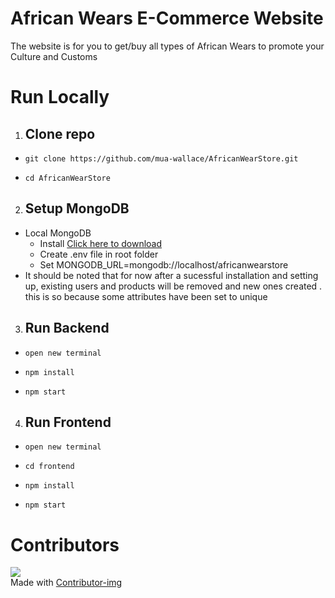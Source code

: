 # African Wears E-Commerce Website 
The website is for you to get/buy all types of African Wears to promote your Culture and Customs

 # Run Locally

 1. ## Clone repo
- ``` git clone https://github.com/mua-wallace/AfricanWearStore.git ```

- ```cd AfricanWearStore ```

2. ## Setup MongoDB

* Local MongoDB
  * Install  [Click here to download](https://www.mongodb.com/try/download/community "Community Version")
  * Create .env file in root folder
  * Set MONGODB_URL=mongodb://localhost/africanwearstore
* It should be noted that for now after a sucessful installation and setting up, existing users and products will be removed and new ones created . this is so because some attributes have been set to unique

3. ## Run Backend

- ``` open new terminal ```

- ``` npm install ```

- ``` npm start ```

4. ## Run Frontend

- ``` open new terminal ```

- ``` cd frontend ```

- ``` npm install ```

- ``` npm start ```


# Contributors
![](https://avatars.githubusercontent.com/u/60385803?s=60&v=4)   
Made with [Contributor-img](https://github.com/mua-wallace)
